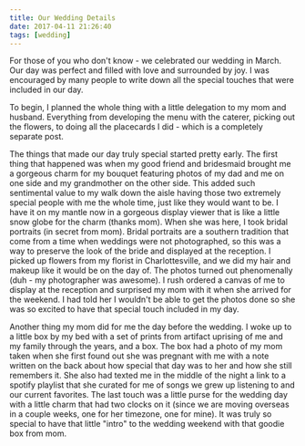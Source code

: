 ```yaml
---
title: Our Wedding Details
date: 2017-04-11 21:26:40
tags: [wedding]
---
```


For those of you who don't know - we celebrated our wedding in March.  Our day was perfect and filled with love and surrounded by joy. I was encouraged by many people to write down all the special touches that were included in our day.

<!-- more -->

To begin, I planned the whole thing with a little delegation to my mom and husband.  Everything from developing the menu with the caterer, picking out the flowers, to doing all the placecards I did - which is a completely separate post.

The things that made our day truly special started pretty early.  The first thing that happened was when my good friend and bridesmaid brought me a gorgeous charm for my bouquet featuring photos of my dad and me on one side and my grandmother on the other side.  This added such sentimental value to my walk down the aisle having those two extremely special people with me the whole time, just like they would want to be.  I have it on my mantle now in a gorgeous display viewer that is like a little snow globe for the charm (thanks mom).  When she was here, I took bridal portraits (in secret from mom).  Bridal portraits are a southern tradition that come from a time when weddings were not photographed, so this was a way to preserve the look of the bride and displayed at the reception.  I picked up flowers from my florist in Charlottesville, and we did my hair and makeup like it would be on the day of.  The photos turned out phenomenally (duh - my photographer was awesome).  I rush ordered a canvas of me to display at the reception and surprised my mom with it when she arrived for the weekend.  I had told her I wouldn't be able to get the photos done so she was so excited to have that special touch included in my day.

Another thing my mom did for me the day before the wedding.  I woke up to a little box by my bed with a set of prints from artifact uprising of me and my family through the years, and a box.  The box had a photo of my mom taken when she first found out she was pregnant with me with a note written on the back about how special that day was to her and how she still remembers it.  She also had texted me in the middle of the night a link to a spotify playlist that she curated for me of songs we grew up listening to and our current favorites. The last touch was a little purse for the wedding day with a little charm that had two clocks on it (since we are moving overseas in a couple weeks, one for her timezone, one for mine). It was truly so special to have that little "intro" to the wedding weekend with that goodie box from mom.

